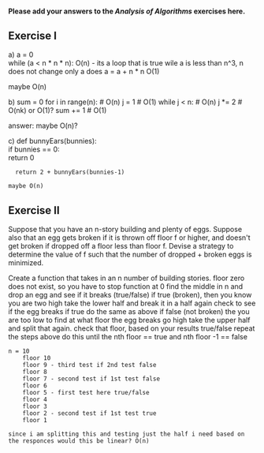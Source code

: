 #### Please add your answers to the ***Analysis of  Algorithms*** exercises here.

## Exercise I

a)  a = 0                   
    while (a < n * n * n):  O(n) - its a loop that is true wile a is less than n^3, n does not change only a does
      a = a + n * n         O(1) 

maybe O(n)

b)  sum = 0
    for i in range(n): # O(n)
      j = 1            # O(1)
      while j < n:     # O(n)
        j *= 2         # O(nk) or O(1)?
        sum += 1       # O(1)


answer: maybe O(n)?

c)  def bunnyEars(bunnies):             
      if bunnies == 0:                         
        return 0

      return 2 + bunnyEars(bunnies-1)

    maybe O(n) 

## Exercise II
Suppose that you have an n-story building and plenty of eggs. Suppose also that an egg gets broken if it is thrown off floor f or higher, and doesn't get broken if dropped off a floor less than floor f. Devise a strategy to determine the value of f such that the number of dropped + broken eggs is minimized.


Create a function that takes in an n number of building stories.
    floor zero does not exist, so you have to stop function at 0
find the middle in n and drop an egg and see if it breaks (true/false)
    if true (broken), then you know you are two high
        take the lower half and break it in a half again
        check to see if the egg breaks if true do the same as above
    if false (not broken) the you are too low to find at what floor the egg breaks go high
        take the upper half and split that again. check that floor, based on your results true/false repeat the steps above
    do this until the nth floor == true and nth floor -1 == false

    n = 10
        floor 10
        floor 9 - third test if 2nd test false
        floor 8
        floor 7 - second test if 1st test false
        floor 6
        floor 5 - first test here true/false
        floor 4
        floor 3
        floor 2 - second test if 1st test true
        floor 1

    since i am splitting this and testing just the half i need based on the responces would this be linear? O(n)

